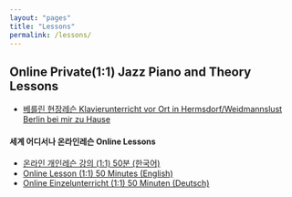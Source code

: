```yaml
---
layout: "pages"
title: "Lessons"
permalink: /lessons/
---
```


## Online Private(1:1) Jazz Piano and Theory Lessons

- <a href="/lessons/onlinelesson-vorort"> 
  베를린 현장레슨 Klavierunterricht vor Ort in Hermsdorf/Weidmannslust Berlin bei mir zu Hause</a>


#### 세계 어디서나 온라인레슨 Online Lessons
  
 - <a href="/lessons/onlinelesson-korean"> 온라인 개인레슨 강의 (1:1)  50분 (한국어)</a>
 - <a href="/lessons/onlinelesson-eng">Online Lesson (1:1) 50 Minutes (English)</a>
 - <a href="/lessons/onlinelesson-deutsch">Online Einzelunterricht (1:1) 50 Minuten (Deutsch)</a>
 
